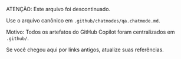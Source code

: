 ATENÇÃO: Este arquivo foi descontinuado.

Use o arquivo canônico em `.github/chatmodes/qa.chatmode.md`.

Motivo: Todos os artefatos do GitHub Copilot foram centralizados em `.github/`.

Se você chegou aqui por links antigos, atualize suas referências.
